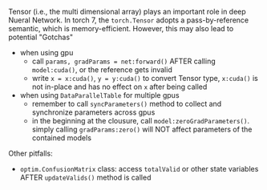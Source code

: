 Tensor (i.e., the multi dimensional array) plays an important role in deep Nueral Network. 
In torch 7, the `torch.Tensor` adopts a pass-by-reference semantic, which is memory-efficient. 
However, this may also lead to potential "Gotchas"
* when using gpu
  * call `params, gradParams = net:forward()` AFTER calling `model:cuda()`, or the reference gets invalid
  * write `x = x:cuda()`, `y = y:cuda()` to convert Tensor type, `x:cuda()` is not in-place and has no effect on `x` after being called
* when using `DataParallelTable` for multiple gpus
  * remember to call `syncParameters()` method to collect and synchronize parameters across gpus
  * in the beginning at the clousure, call `model:zeroGradParameters()`. simply calling `gradParams:zero()` will NOT affect parameters of the contained models   

Other pitfalls:
* `optim.ConfusionMatrix` class: access `totalValid` or other state variables AFTER `updateValids()` method is called
